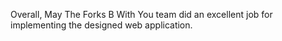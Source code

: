 Overall, May The Forks B With You team did an excellent job for implementing the designed web application. 